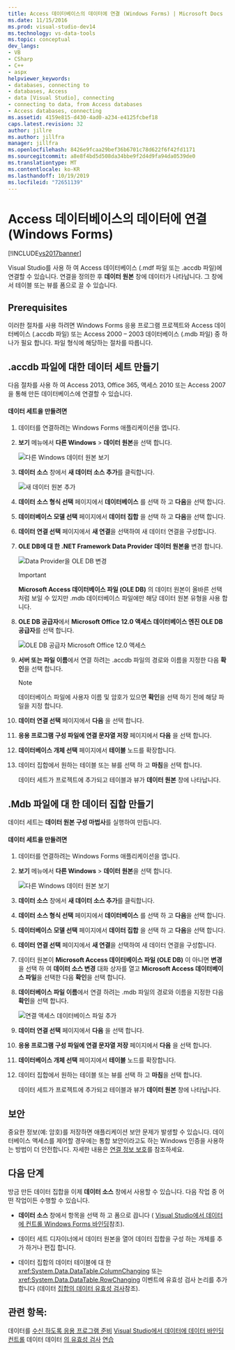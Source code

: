 ```yaml
---
title: Access 데이터베이스의 데이터에 연결 (Windows Forms) | Microsoft Docs
ms.date: 11/15/2016
ms.prod: visual-studio-dev14
ms.technology: vs-data-tools
ms.topic: conceptual
dev_langs:
- VB
- CSharp
- C++
- aspx
helpviewer_keywords:
- databases, connecting to
- databases, Access
- data [Visual Studio], connecting
- connecting to data, from Access databases
- Access databases, connecting
ms.assetid: 4159e815-d430-4ad0-a234-e4125fcbef18
caps.latest.revision: 32
author: jillre
ms.author: jillfra
manager: jillfra
ms.openlocfilehash: 8426e9fcaa29bef36b6701c78d622f6f42fd1171
ms.sourcegitcommit: a8e8f4bd5d508da34bbe9f2d4d9fa94da0539de0
ms.translationtype: MT
ms.contentlocale: ko-KR
ms.lasthandoff: 10/19/2019
ms.locfileid: "72651139"
---
```

# <a name="connect-to-data-in-an-access-database-windows-forms"></a>Access 데이터베이스의 데이터에 연결(Windows Forms)
[!INCLUDE[vs2017banner](../includes/vs2017banner.md)]

Visual Studio를 사용 하 여 Access 데이터베이스 (.mdf 파일 또는 .accdb 파일)에 연결할 수 있습니다. 연결을 정의한 후 **데이터 원본** 창에 데이터가 나타납니다. 그 창에서 테이블 또는 뷰를 폼으로 끌 수 있습니다.

## <a name="prerequisites"></a>Prerequisites
 이러한 절차를 사용 하려면 Windows Forms 응용 프로그램 프로젝트와 Access 데이터베이스 (.accdb 파일) 또는 Access 2000 – 2003 데이터베이스 (.mdb 파일) 중 하나가 필요 합니다. 파일 형식에 해당하는 절차를 따릅니다.

## <a name="creating-the-dataset-for-an-accdb-file"></a>.accdb 파일에 대한 데이터 세트 만들기
 다음 절차를 사용 하 여 Access 2013, Office 365, 액세스 2010 또는 Access 2007을 통해 만든 데이터베이스에 연결할 수 있습니다.

#### <a name="to-create-the-dataset"></a>데이터 세트을 만들려면

1. 데이터를 연결하려는 Windows Forms 애플리케이션을 엽니다.

2. **보기** 메뉴에서 **다른 Windows**  > **데이터 원본**을 선택 합니다.

     ![다른 Windows 데이터 원본 보기](../data-tools/media/viewdatasources.png "ViewDataSources 원본")

3. **데이터 소스** 창에서 **새 데이터 소스 추가**를 클릭합니다.

     ![새 데이터 원본 추가](../data-tools/media/dataaddnewdatasource.png "dataAddNewDataSource")

4. **데이터 소스 형식 선택** 페이지에서 **데이터베이스** 를 선택 하 고 **다음**을 선택 합니다.

5. **데이터베이스 모델 선택** 페이지에서 **데이터 집합** 을 선택 하 고 **다음**을 선택 합니다.

6. **데이터 연결 선택** 페이지에서 **새 연결**을 선택하여 새 데이터 연결을 구성합니다.

7. **OLE DB에 대 한 .NET Framework Data Provider** **데이터 원본을** 변경 합니다.

     ![Data Provider을 OLE DB 변경](../data-tools/media/datachangedatasourceoledb.png "dataChangeDataSourceOLEDB")

    > [!IMPORTANT]
    > **Microsoft Access 데이터베이스 파일 (OLE DB)** 의 데이터 원본이 올바른 선택 처럼 보일 수 있지만 .mdb 데이터베이스 파일에만 해당 데이터 원본 유형을 사용 합니다.

8. **OLE DB 공급자**에서 **Microsoft Office 12.0 액세스 데이터베이스 엔진 OLE DB 공급자**를 선택 합니다.

     ![OLE DB 공급자 Microsoft Office 12.0 액세스](../data-tools/media/dataoledbprovideroffice12access.png "dataOLEDBProviderOffice12Access")

9. **서버 또는 파일 이름**에서 연결 하려는 .accdb 파일의 경로와 이름을 지정한 다음 **확인**을 선택 합니다.

    > [!NOTE]
    > 데이터베이스 파일에 사용자 이름 및 암호가 있으면 **확인**을 선택 하기 전에 해당 파일을 지정 합니다.

10. **데이터 연결 선택** 페이지에서 **다음** 을 선택 합니다.

11. **응용 프로그램 구성 파일에 연결 문자열 저장** 페이지에서 **다음** 을 선택 합니다.

12. **데이터베이스 개체 선택** 페이지에서 **테이블** 노드를 확장합니다.

13. 데이터 집합에서 원하는 테이블 또는 뷰를 선택 하 고 **마침**을 선택 합니다.

     데이터 세트가 프로젝트에 추가되고 테이블과 뷰가 **데이터 원본** 창에 나타납니다.

## <a name="creating-the-dataset-for-an-mdb-file"></a>.Mdb 파일에 대 한 데이터 집합 만들기
 데이터 세트는 **데이터 원본 구성 마법사**를 실행하여 만듭니다.

#### <a name="to-create-the-dataset"></a>데이터 세트을 만들려면

1. 데이터를 연결하려는 Windows Forms 애플리케이션을 엽니다.

2. **보기** 메뉴에서 **다른 Windows**  > **데이터 원본**을 선택 합니다.

     ![다른 Windows 데이터 원본 보기](../data-tools/media/viewdatasources.png "ViewDataSources 원본")

3. **데이터 소스** 창에서 **새 데이터 소스 추가**를 클릭합니다.

4. **데이터 소스 형식 선택** 페이지에서 **데이터베이스** 를 선택 하 고 **다음**을 선택 합니다.

5. **데이터베이스 모델 선택** 페이지에서 **데이터 집합** 을 선택 하 고 **다음**을 선택 합니다.

6. **데이터 연결 선택** 페이지에서 **새 연결**을 선택하여 새 데이터 연결을 구성합니다.

7. 데이터 원본이 **Microsoft Access 데이터베이스 파일 (OLE DB)** 이 아니면 **변경** 을 선택 하 여 **데이터 소스 변경** 대화 상자를 열고 **Microsoft Access 데이터베이스 파일**을 선택한 다음 **확인**을 선택 합니다.

8. **데이터베이스 파일 이름**에서 연결 하려는 .mdb 파일의 경로와 이름을 지정한 다음 **확인**을 선택 합니다.

     ![연결 액세스 데이터베이스 파일 추가](../data-tools/media/dataaddconnectionaccessmdb.png "dataAddConnectionAccessMDB")

9. **데이터 연결 선택** 페이지에서 **다음** 을 선택 합니다.

10. **응용 프로그램 구성 파일에 연결 문자열 저장** 페이지에서 **다음** 을 선택 합니다.

11. **데이터베이스 개체 선택** 페이지에서 **테이블** 노드를 확장합니다.

12. 데이터 집합에서 원하는 테이블 또는 뷰를 선택 하 고 **마침**을 선택 합니다.

     데이터 세트가 프로젝트에 추가되고 테이블과 뷰가 **데이터 원본** 창에 나타납니다.

## <a name="security"></a>보안
 중요한 정보(예: 암호)를 저장하면 애플리케이션 보안 문제가 발생할 수 있습니다. 데이터베이스 액세스를 제어할 경우에는 통합 보안이라고도 하는 Windows 인증을 사용하는 방법이 더 안전합니다. 자세한 내용은 [연결 정보 보호](https://msdn.microsoft.com/library/1471f580-bcd4-4046-bdaf-d2541ecda2f4)를 참조하세요.

## <a name="next-steps"></a>다음 단계
 방금 만든 데이터 집합을 이제 **데이터 소스** 창에서 사용할 수 있습니다. 다음 작업 중 어떤 작업이든 수행할 수 있습니다.

- **데이터 소스** 창에서 항목을 선택 하 고 폼으로 끕니다 ( [Visual Studio에서 데이터에 컨트롤 Windows Forms 바인딩](../data-tools/bind-windows-forms-controls-to-data-in-visual-studio.md)참조).

- 데이터 세트 디자이너에서 데이터 원본을 열어 데이터 집합을 구성 하는 개체를 추가 하거나 편집 합니다.

- 데이터 집합의 데이터 테이블에 대 한 <xref:System.Data.DataTable.ColumnChanging> 또는 <xref:System.Data.DataTable.RowChanging> 이벤트에 유효성 검사 논리를 추가 합니다 (데이터 [집합의 데이터 유효성 검사](../data-tools/validate-data-in-datasets.md)참조).

## <a name="see-also"></a>관련 항목:

 데이터를 [수신 하도록 응용 프로그램 준비](https://msdn.microsoft.com/library/c17bdb7e-c234-4f2f-9582-5e55c27356ad) [Visual Studio에서 데이터에 데이터 바인딩 컨트롤](../data-tools/bind-controls-to-data-in-visual-studio.md) 데이터 데이터 [의 유효성 검사](https://msdn.microsoft.com/library/b3a9ee4e-5d4d-4411-9c56-c811f2b4ee7e) [연습](https://msdn.microsoft.com/library/15a88fb8-3bee-4962-914d-7a1f8bd40ec4)